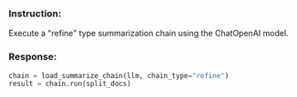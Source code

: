 ### Instruction:
Execute a "refine" type summarization chain using the ChatOpenAI model.

### Response:
```python
chain = load_summarize_chain(llm, chain_type="refine")
result = chain.run(split_docs)
```